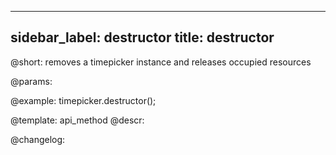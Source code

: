 
---
sidebar_label: destructor
title: destructor
---          

@short: removes a timepicker instance and releases occupied resources


@params:




@example:
timepicker.destructor();


@template: api_method
@descr:





@changelog:



